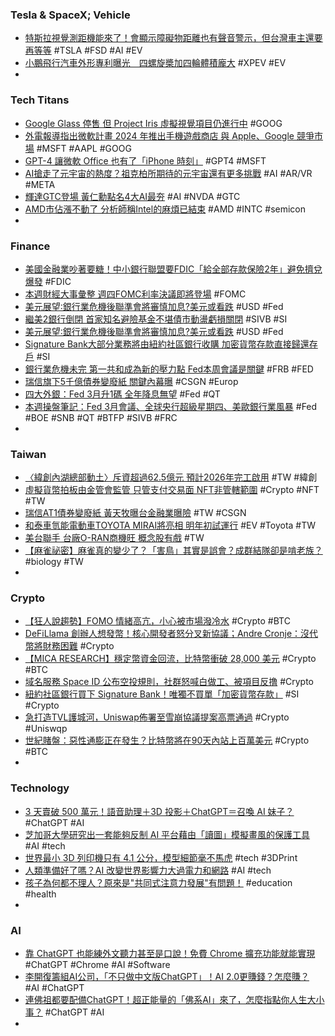 ### Tesla & SpaceX; Vehicle
- [特斯拉視覺測距機能來了！會顯示障礙物距離也有聲音警示，但台灣車主還要再等等](https://www.ddcar.com.tw/article/34663) #TSLA #FSD #AI #EV
- [小鵬飛行汽車外形專利曝光　四螺旋槳加四輪體積龐大](https://unwire.hk/2023/03/18/xpeng-flying-car/life-tech/auto/) #XPEV #EV
-
###  Tech Titans
- [Google Glass 停售 但 Project Iris 虛擬視覺項目仍進行中](https://www.cool3c.com/article/190829) #GOOG
- [外電報導指出微軟計畫 2024 年推出手機遊戲商店 與 Apple、Google 競爭市場](https://gnn.gamer.com.tw/detail.php?sn=246899) #MSFT #AAPL #GOOG
- [GPT-4 讓微軟 Office 也有了「iPhone 時刻」](https://technews.tw/2023/03/20/microsoft-365-copilot/) #GPT4 #MSFT
- [AI搶走了元宇宙的熱度？祖克柏所期待的元宇宙還有更多挑戰](https://www.techbang.com/posts/104627-metaverse-dead) #AI #AR/VR #META
- [輝達GTC登場 黃仁勳點名4大AI最夯](https://ctee.com.tw/news/tech/828010.html) #AI #NVDA #GTC
- [AMD市佔漲不動了 分析師稱Intel的麻煩已結束](https://news.xfastest.com/intel/125467/analyst-intel/) #AMD #INTC #semicon
-
### Finance
- [美國金融業吵著要糖！中小銀行聯盟要FDIC「給全部存款保險2年」避免擠兌爆發](https://www.blocktempo.com/us-midsize-banks-seek-fdic-insurance/) #FDIC
- [本週財經大事彙整 週四FOMC利率決議即將登場](https://news.cnyes.com/news/id/5117411) #FOMC
- [美元展望∶銀行業危機後聯準會將審慎加息?美元或看跌](https://www.dailyfxasia.com/cn/outlook/20230320-4692.html) #USD #Fed
- [繼美2銀行倒閉 首家知名避險基金不堪債市動盪虧損關閉](https://news.ebc.net.tw/news/business/359443) #SIVB #SI
- [美元展望∶銀行業危機後聯準會將審慎加息?美元或看跌](https://www.dailyfxasia.com/cn/outlook/20230320-4692.html) #USD #Fed
- [Signature Bank大部分業務將由紐約社區銀行收購 加密貨幣存款直接歸還存戶](https://news.cnyes.com/news/id/5117373) #SI
- [銀行業危機未完 第一共和成為新的壓力點 Fed本周會議是關鍵](https://m.cnyes.com/news/id/5117360) #FRB #FED
- [瑞信旗下5千億債券變廢紙 關鍵內幕曝](https://ctee.com.tw/news/global/828260.html) #CSGN #Europ
- [四大外銀：Fed 3月升1碼 全年降息無望](https://ctee.com.tw/news/finance/827787.html) #Fed #QT
- [本週操盤筆記：Fed 3月會議、全球央行超級星期四、美歐銀行業風暴](https://m.cnyes.com/news/id/5117232) #Fed #BOE #SNB #QT #BTFP #SIVB #FRC
-
### Taiwan
- [〈緯創內湖總部動土〉斥資超過62.5億元 預計2026年完工啟用](https://news.cnyes.com/news/id/5117378) #TW #緯創
- [虛擬貨幣拍板由金管會監管 只管支付交易面 NFT非管轄範圍](https://m.cnyes.com/news/id/5117376) #Crypto #NFT #TW
- [瑞信AT1債券變廢紙 黃天牧曝台金融業曝險](https://ctee.com.tw/news/finance/828269.html) #TW #CSGN
- [和泰車氫能電動車TOYOTA MIRAI將亮相 明年初試運行](https://news.cnyes.com/news/id/5117416) #EV #Toyota #TW
- [美台聯手 台廠O-RAN商機旺 概念股有戲](https://ctee.com.tw/news/stocks/828028.html) #TW
- [【麻雀祕密】麻雀真的變少了？「害鳥」其實是誤會？成群結隊卻是啃老族？](https://www.newsmarket.com.tw/blog/183723/) #biology #TW
-
### Crypto
- [【狂人說趨勢】FOMO 情緒高亢，小心被市場潑冷水](https://blockcast.it/2023/03/20/madman-column-2023-mar-20/) #Crypto #BTC
- [DeFiLlama 創辦人想發幣！核心開發者怒分叉新協議；Andre Cronje：沒代幣將財務困難](https://www.blocktempo.com/defillama-internal-war-about-release-tokens/) #Crypto
- [【MICA RESEARCH】穩定幣資金回流，比特幣衝破 28,000 美元](https://blockcast.it/2023/03/20/mica-research-weekly-analysis-0320/) #Crypto #BTC
- [域名服務 Space ID 公布空投規則，社群怒喊白做工、被項目反撸](https://www.blocktempo.com/web3-domain-name-service-platform-space-id-airdrop/) #Crypto
- [紐約社區銀行買下 Signature Bank！唯獨不買單「加密貨幣存款」](https://www.blocktempo.com/new-york-community-bancorp-buying-signature-bank/) #SI #Crypto
- [急打造TVL護城河，Uniswap佈署至雪崩協議提案高票通過](https://abmedia.io/急打造tvl護城河，uniswap佈署至雪崩協議提案高票通過) #Crypto #Uniswqp
- [世紀賭盤：惡性通膨正在發生？比特幣將在90天內站上百萬美元](https://abmedia.io/20230319-balaji-bet-hyperinflation-letd-btc-to-1million) #Crypto #BTC
-
### Technology
- [3 天賣破 500 萬元！語音助理＋3D 投影＋ChatGPT＝召喚 AI 妹子？](https://www.inside.com.tw/article/31049-Gatebox%20ChatGPT%20AI%20bride) #ChatGPT #AI
- [芝加哥大學研究出一套能夠反制 AI 平台藉由「讀圖」模擬畫風的保護工具](https://www.kocpc.com.tw/archives/484712) #AI #tech
- [世界最小 3D 列印機只有 4.1 公分，模型細節毫不馬虎](https://technews.tw/2023/02/13/worlds-smallest-3d-printer/) #tech #3DPrint
- [人類準備好了嗎？AI 改變世界影響力大過電力和網路](https://technews.tw/2023/03/20/ai-will-change-the-world-more-than-electricity-and-the-internet/) #AI #tech
- [孩子為何都不理人？原來是"共同式注意力發展"有問題！](https://www.leaderkid.com.tw/2023/03/16/joint-attention/) #education #health
-
### AI
- [靠 ChatGPT 也能練外文聽力甚至是口說！免費 Chrome 擴充功能就能實現](https://www.kocpc.com.tw/archives/484937) #ChatGPT #Chrome #AI #Software
- [李開復籌組AI公司，「不只做中文版ChatGPT」！AI 2.0更賺錢？怎麼賺？](https://www.bnext.com.tw/article/74489/leekaifu-ai-evolu-zone-a) #AI #ChatGPT
- [連佛祖都要配備ChatGPT！超正能量的「佛系AI」來了，怎麼指點你人生大小事？](https://www.bnext.com.tw/article/74495/chatgpt-hotoke-ai-enenlineok) #ChatGPT #AI
-